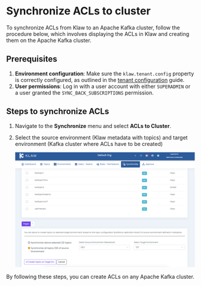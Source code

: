 # Synchronize ACLs to cluster

To synchronize ACLs from Klaw to an Apache Kafka cluster, follow the
procedure below, which involves displaying the ACLs in Klaw and creating
them on the Apache Kafka cluster.

## Prerequisites

1. **Environment configuration**: Make sure the `klaw.tenant.config` property is correctly configured, as outlined in the [tenant configuration](tenant-config) guide.
2. **User permissions**: Log in with a user account with either `SUPERADMIN` or a user granted the `SYNC_BACK_SUBSCRIPTIONS` permission.

## Steps to synchronize ACLs

1. Navigate to the **Synchronize** menu and select **ACLs to Cluster**.
2. Select the source environment (Klaw metadata with topics) and target
   environment (Kafka cluster where ACLs have to be created)

   ![image](../../../static/images/sync/SyncTopicsToCluster.png)

By following these steps, you can create ACLs on any Apache Kafka
cluster.
